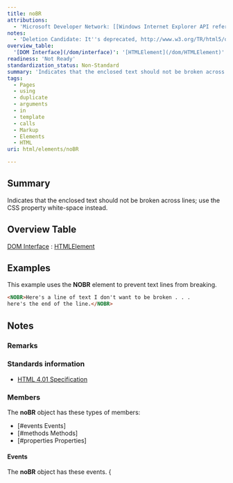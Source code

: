```yaml
---
title: noBR
attributions:
  - 'Microsoft Developer Network: [[Windows Internet Explorer API reference](http://msdn.microsoft.com/en-us/library/ie/hh828809%28v=vs.85%29.aspx) Article]'
notes:
  - 'Deletion Candidate: It''s deprecated, http://www.w3.org/TR/html5/obsolete.html#non-conforming-features'
overview_table:
  '[DOM Interface](/dom/interface)': '[HTMLElement](/dom/HTMLElement)'
readiness: 'Not Ready'
standardization_status: Non-Standard
summary: 'Indicates that the enclosed text should not be broken across lines; use the CSS property white-space instead.'
tags:
  - Pages
  - using
  - duplicate
  - arguments
  - in
  - template
  - calls
  - Markup
  - Elements
  - HTML
uri: html/elements/noBR

---
```

## Summary

Indicates that the enclosed text should not be broken across lines; use the CSS property white-space instead.

## Overview Table

[DOM Interface](/dom/interface)
:   [HTMLElement](/dom/HTMLElement)

## Examples

This example uses the **NOBR** element to prevent text lines from breaking.

``` html
<NOBR>Here's a line of text I don't want to be broken . . .
here's the end of the line.</NOBR>
```

## Notes

### Remarks

### Standards information

-   [HTML 4.01 Specification](http://go.microsoft.com/fwlink/p/?linkid=25320)

### Members

The **noBR** object has these types of members:

-   [\#events Events]
-   [\#methods Methods]
-   [\#properties Properties]

#### Events

The **noBR** object has these events. {

